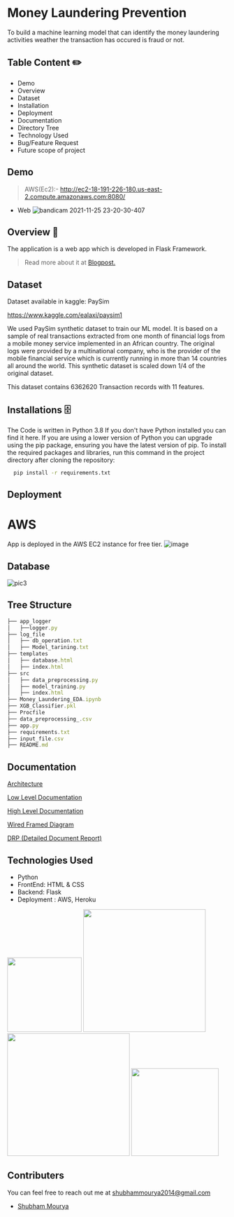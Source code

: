 
# Money Laundering Prevention

To build a machine learning model that can identify the money laundering activities weather the transaction has occured is fraud or not.

## Table Content ✏️
* Demo
* Overview
* Dataset
* Installation
* Deployment
* Documentation
* Directory Tree
* Technology Used
* Bug/Feature Request
* Future scope of project
## Demo

> AWS(Ec2):- http://ec2-18-191-226-180.us-east-2.compute.amazonaws.com:8080/

* Web
![bandicam 2021-11-25 23-20-30-407](https://user-images.githubusercontent.com/47842305/143485470-7213a078-c909-4cd8-9740-327ea03157fd.gif)

## Overview  📜
The application is a web app which is developed in Flask Framework.
>Read more about it at [Blogpost.](https://medium.com/@shubhammourya2014/money-laundering-prevention-ac24066ec7fe)
## Dataset  
Dataset available in kaggle: PaySim

https://www.kaggle.com/ealaxi/paysim1

We used PaySim synthetic dataset to train our ML model. It is based on a sample of real transactions extracted from one month of financial logs from a mobile money service implemented in an African country.
The original logs were provided by a multinational company, who is the provider of the mobile financial service which is currently running in more than 14 countries all around the world. This synthetic dataset is scaled down 1/4 of the original dataset.

This dataset contains 6362620 Transaction records with 11 features.

## Installations  🗄️
The Code is written in Python 3.8 If you don't have Python installed you can find it here. If you are using a lower version of Python you can upgrade using the pip package, ensuring you have the latest version of pip. To install the required packages and libraries, run this command in the project directory after cloning the repository:
```bash
  pip install -r requirements.txt
```
## Deployment

# AWS
App is deployed in the AWS EC2 instance for free tier.
![image](https://user-images.githubusercontent.com/47842305/139574951-4d9f1732-456c-4862-b9c0-84f673c7f6b7.png)

## Database 
![pic3](https://user-images.githubusercontent.com/47842305/139574890-9579d928-05cb-4f5a-a345-b94de7c4edff.png)

## Tree Structure
```javascript
├── app_logger
│   ├──logger.py
├── log_file
│   ├── db_operation.txt
│   ├── Model_tarining.txt
├── templates
│   ├── database.html
│   ├── index.html
├── src
│   ├── data_preprocessing.py
│   ├── model_training.py
│   ├── index.html
├── Money_Laundering_EDA.ipynb
├── XGB_Classifier.pkl
├── Procfile
├── data_preprocessing_.csv
├── app.py
├── requirements.txt
├── input_file.csv
├── README.md

```


## Documentation

[Architecture](https://drive.google.com/file/d/18NdLeKn-km_UNrUmqlVfkjr07p7VS_R6/view?usp=sharing)

[Low Level Documentation](https://drive.google.com/file/d/1lOUOVy4hYDlY8_e1YQBSsK30NRFINX6g/view?usp=sharing)

[High Level Documentation](https://drive.google.com/file/d/1iM5hGrN410SSsK-6X13s17Ppaf4FoGM8/view?usp=sharing)

[Wired Framed Diagram](https://docs.google.com/document/d/1Rf90BJMVpcisedttbGoKxLp8tS9nJOJR/edit?usp=sharing&ouid=104872906058094005807&rtpof=true&sd=true)

[DRP (Detailed Document Report)](https://drive.google.com/file/d/1uVYkenlpnxiU302AqOVxicOPeIQLlrQe/view?usp=sharing)
## Technologies Used

* Python
* FrontEnd: HTML & CSS
* Backend: Flask 
* Deployment : AWS, Heroku

[<img target="_blank" src="https://flask.palletsprojects.com/en/1.1.x/_images/flask-logo.png" width=170>](https://flask.palletsprojects.com/en/1.1.x/) [<img target="_blank" src="https://user-images.githubusercontent.com/47842305/139575394-3e1fad0f-f2a1-45b2-a659-8aecc9124b1b.png" width=280>](https://cassandra.apache.org/_/index.html)[<img target="_blank" src="https://encrypted-tbn0.gstatic.com/images?q=tbn:ANd9GcSEHMPPej34qcJENKeCNdpqnZ5V9vLrmwVIvw&usqp=CAU" width=280>](https://aws.amazon.com/) [<img target="_blank" src="https://seeklogo.com/images/B/bootstrap-logo-69A1CCC10B-seeklogo.com.png" width=200>](https://getbootstrap.com/) 



## Contributers
You can feel free to reach out me at shubhammourya2014@gmail.com

- [Shubham Mourya](https://github.com/msahubham1)
